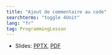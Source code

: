 ```yaml
---
title: "Ajout de commentaire au code"
searchterms: "toggle 4Unit"
lang: "fr"
tag: ProgrammingLesson
---
```

 <ul>
 <li class="ng-binding">Slides:
 <a href="ProgrammingLessons/FLL-RD-15-U4-Ajout-de-commentaire-au-code.pptx">PPTX</a>,
 <a href="ProgrammingLessons/FLL-RD-15-U4-Ajout-de-commentaire-au-code.pdf">PDF</a>
 </li>
 </ul>
